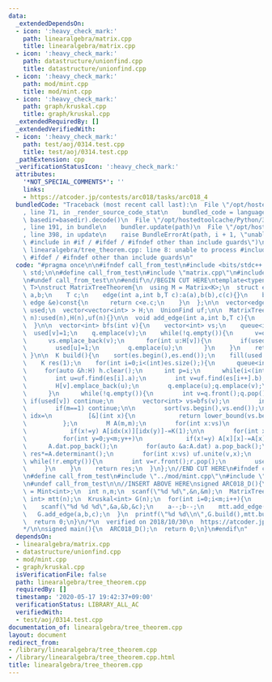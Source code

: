 ```yaml
---
data:
  _extendedDependsOn:
  - icon: ':heavy_check_mark:'
    path: linearalgebra/matrix.cpp
    title: linearalgebra/matrix.cpp
  - icon: ':heavy_check_mark:'
    path: datastructure/unionfind.cpp
    title: datastructure/unionfind.cpp
  - icon: ':heavy_check_mark:'
    path: mod/mint.cpp
    title: mod/mint.cpp
  - icon: ':heavy_check_mark:'
    path: graph/kruskal.cpp
    title: graph/kruskal.cpp
  _extendedRequiredBy: []
  _extendedVerifiedWith:
  - icon: ':heavy_check_mark:'
    path: test/aoj/0314.test.cpp
    title: test/aoj/0314.test.cpp
  _pathExtension: cpp
  _verificationStatusIcon: ':heavy_check_mark:'
  attributes:
    '*NOT_SPECIAL_COMMENTS*': ''
    links:
    - https://atcoder.jp/contests/arc018/tasks/arc018_4
  bundledCode: "Traceback (most recent call last):\n  File \"/opt/hostedtoolcache/Python/3.8.5/x64/lib/python3.8/site-packages/onlinejudge_verify/documentation/build.py\"\
    , line 71, in _render_source_code_stat\n    bundled_code = language.bundle(stat.path,\
    \ basedir=basedir).decode()\n  File \"/opt/hostedtoolcache/Python/3.8.5/x64/lib/python3.8/site-packages/onlinejudge_verify/languages/cplusplus.py\"\
    , line 191, in bundle\n    bundler.update(path)\n  File \"/opt/hostedtoolcache/Python/3.8.5/x64/lib/python3.8/site-packages/onlinejudge_verify/languages/cplusplus_bundle.py\"\
    , line 398, in update\n    raise BundleErrorAt(path, i + 1, \"unable to process\
    \ #include in #if / #ifdef / #ifndef other than include guards\")\nonlinejudge_verify.languages.cplusplus_bundle.BundleErrorAt:\
    \ linearalgebra/tree_theorem.cpp: line 8: unable to process #include in #if /\
    \ #ifdef / #ifndef other than include guards\n"
  code: "#pragma once\n\n#ifndef call_from_test\n#include <bits/stdc++.h>\nusing namespace\
    \ std;\n\n#define call_from_test\n#include \"matrix.cpp\"\n#include \"../datastructure/unionfind.cpp\"\
    \n#undef call_from_test\n\n#endif\n//BEGIN CUT HERE\ntemplate<typename K, typename\
    \ T>\nstruct MatrixTreeTheorem{\n  using M = Matrix<K>;\n  struct edge{\n    int\
    \ a,b;\n    T c;\n    edge(int a,int b,T c):a(a),b(b),c(c){}\n    bool operator<(const\
    \ edge &e)const{\n      return c<e.c;\n    }\n  };\n\n  vector<edge> es;\n  vector<int>\
    \ used;\n  vector<vector<int> > H;\n  UnionFind uf;\n\n  MatrixTreeTheorem(int\
    \ n):used(n),H(n),uf(n){}\n\n  void add_edge(int a,int b,T c){\n    es.emplace_back(a,b,c);\n\
    \  }\n\n  vector<int> bfs(int v){\n    vector<int> vs;\n    queue<int> q;\n  \
    \  used[v]=1;\n    q.emplace(v);\n    while(!q.empty()){\n      v=q.front();q.pop();\n\
    \      vs.emplace_back(v);\n      for(int u:H[v]){\n        if(used[u]) continue;\n\
    \        used[u]=1;\n        q.emplace(u);\n      }\n    }\n    return vs;\n \
    \ }\n\n  K build(){\n    sort(es.begin(),es.end());\n    fill(used.begin(),used.end(),0);\n\
    \    K res(1);\n    for(int i=0;i<(int)es.size();){\n      queue<int> q,r;\n \
    \     for(auto &h:H) h.clear();\n      int p=i;\n      while(i<(int)es.size()&&es[i].c==es[p].c){\n\
    \        int u=uf.find(es[i].a);\n        int v=uf.find(es[i++].b);\n        H[u].emplace_back(v);\n\
    \        H[v].emplace_back(u);\n        q.emplace(u);q.emplace(v);\n        r.emplace(u);r.emplace(v);\n\
    \      }\n      while(!q.empty()){\n        int v=q.front();q.pop();\n       \
    \ if(used[v]) continue;\n        vector<int> vs=bfs(v);\n        int m=vs.size();\n\
    \        if(m==1) continue;\n\n        sort(vs.begin(),vs.end());\n        auto\
    \ idx=\n          [&](int x){\n            return lower_bound(vs.begin(),vs.end(),x)-vs.begin();\n\
    \          };\n        M A(m,m);\n        for(int x:vs)\n          for(int y:H[x])\n\
    \            if(x!=y) A[idx(x)][idx(y)]-=K(1);\n\n        for(int x=0;x<m;x++)\n\
    \          for(int y=0;y<m;y++)\n            if(x!=y) A[x][x]-=A[x][y];\n\n  \
    \      A.dat.pop_back();\n        for(auto &a:A.dat) a.pop_back();\n\n       \
    \ res*=A.determinant();\n        for(int x:vs) uf.unite(v,x);\n      }\n     \
    \ while(!r.empty()){\n        int v=r.front();r.pop();\n        used[v]=0;\n \
    \     }\n    }\n    return res;\n  }\n};\n//END CUT HERE\n#ifndef call_from_test\n\
    \n#define call_from_test\n#include \"../mod/mint.cpp\"\n#include \"../graph/kruskal.cpp\"\
    \n#undef call_from_test\n\n//INSERT ABOVE HERE\nsigned ARC018_D(){\n  using M\
    \ = Mint<int>;\n  int n,m;\n  scanf(\"%d %d\",&n,&m);\n  MatrixTreeTheorem<M,\
    \ int> mtt(n);\n  Kruskal<int> G(n);\n  for(int i=0;i<m;i++){\n    int a,b,c;\n\
    \    scanf(\"%d %d %d\",&a,&b,&c);\n    a--;b--;\n    mtt.add_edge(a,b,c);\n \
    \   G.add_edge(a,b,c);\n  }\n  printf(\"%d %d\\n\",G.build(),mtt.build().v);\n\
    \  return 0;\n}\n/*\n  verified on 2018/10/30\n  https://atcoder.jp/contests/arc018/tasks/arc018_4\n\
    */\n\nsigned main(){\n  ARC018_D();\n  return 0;\n}\n#endif\n"
  dependsOn:
  - linearalgebra/matrix.cpp
  - datastructure/unionfind.cpp
  - mod/mint.cpp
  - graph/kruskal.cpp
  isVerificationFile: false
  path: linearalgebra/tree_theorem.cpp
  requiredBy: []
  timestamp: '2020-05-17 19:42:37+09:00'
  verificationStatus: LIBRARY_ALL_AC
  verifiedWith:
  - test/aoj/0314.test.cpp
documentation_of: linearalgebra/tree_theorem.cpp
layout: document
redirect_from:
- /library/linearalgebra/tree_theorem.cpp
- /library/linearalgebra/tree_theorem.cpp.html
title: linearalgebra/tree_theorem.cpp
---
```

